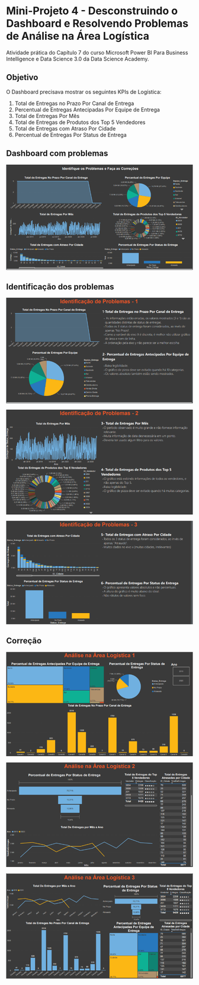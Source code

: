 
# Mini-Projeto 4 - Desconstruindo o Dashboard e Resolvendo Problemas de Análise na Área Logística



Atividade prática do Capítulo 7 do curso Microsoft Power BI Para Business Intelligence e Data Science 3.0 da Data Science Academy.

## Objetivo


O Dashboard precisava mostrar os seguintes KPIs de Logística:

1.  Total de Entregas no Prazo Por Canal de Entrega
2.  Percentual de Entregas Antecipadas Por Equipe de Entrega
3.  Total de Entregas Por Mês
4.  Total de Entregas de Produtos dos Top 5 Vendedores
5.  Total de Entregas com Atraso Por Cidade
6.  Percentual de Entregas Por Status de Entrega


## Dashboard com problemas
![Gráfico de Vendas](images/pb1.png)


## Identificação dos problemas
![Gráfico de Vendas](images/pb2.png)

![Gráfico de Vendas](images/pb3.png)

![Gráfico de Vendas](images/pb4.png)


##  Correção
![Gráfico de Vendas](images/pb5.png)

![Gráfico de Vendas](images/pb6.png)

![Gráfico de Vendas](images/pb7.png)


